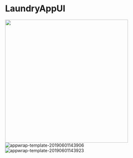 # LaundryAppUI

<img align="left" src="https://user-images.githubusercontent.com/49603163/58759800-7c8b7100-854d-11e9-9982-c7a63a13b7a1.png" width=400>





![appwrap-template-20190601143906](https://user-images.githubusercontent.com/49603163/58759801-7d240780-854d-11e9-8220-d350392dcffa.png)
![appwrap-template-20190601143923](https://user-images.githubusercontent.com/49603163/58759802-7d240780-854d-11e9-905a-0bb624224ffe.png)
